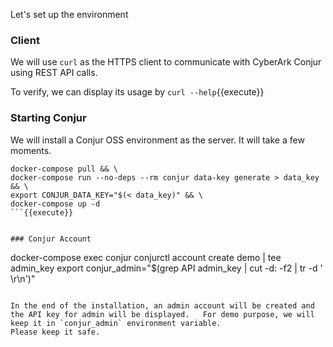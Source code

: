 
Let's set up the environment

### Client

We will use `curl` as the HTTPS client to communicate with CyberArk Conjur using REST API calls.

To verify, we can display its usage by `curl --help`{{execute}}

### Starting Conjur

We will install a Conjur OSS environment as the server.   It will take a few moments.

```
docker-compose pull && \
docker-compose run --no-deps --rm conjur data-key generate > data_key && \
export CONJUR_DATA_KEY="$(< data_key)" && \
docker-compose up -d 
```{{execute}}


### Conjur Account 
```
docker-compose exec conjur conjurctl account create demo | tee admin_key 
export conjur_admin="$(grep API admin_key | cut -d: -f2 | tr -d ' \r\n')"
```{{execute}}

In the end of the installation, an admin account will be created and the API key for admin will be displayed.   For demo purpose, we will keep it in `conjur_admin` environment variable.   
Please keep it safe.